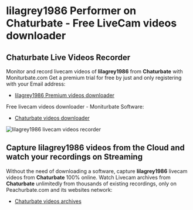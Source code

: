 # lilagrey1986 Performer on Chaturbate - Free LiveCam videos downloader

## Chaturbate Live Videos Recorder

Monitor and record livecam videos of **lilagrey1986** from **Chaturbate** with Moniturbate.com
Get a premium trial for free by just and only registering with your Email address:
* [lilagrey1986 Premium videos downloader](https://moniturbate.com/request-demo-licence-key.html)

Free livecam videos downloader - Moniturbate Software:
* [Chaturbate videos downloader](https://moniturbate.com/moniturbate-download-software.html)

![lilagrey1986 livecam videos recorder](https://peachurnet.com/templates/moniturbate-software.png)


## Capture lilagrey1986 videos from the Cloud and watch your recordings on Streaming

Without the need of downloading a software, capture **lilagrey1986** livecam videos from **Chaturbate** 100% online.
Watch Livecam archives from **Chaturbate** unlimitedly from thousands of existing recordings, only on Peachurbate.com and its websites network:
* [Chaturbate videos archives](https://peachurnet.com/)